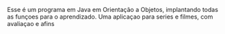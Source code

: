 Esse é um programa em Java em Orientação a Objetos, implantando todas as funçoes para o aprendizado.
Uma aplicaçao para series e filmes, com avaliaçao e afins
